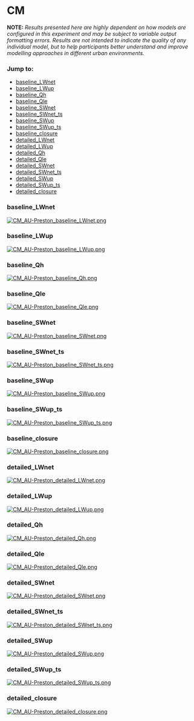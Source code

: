 # CM

**NOTE:** *Results presented here are highly dependent on how models are configured in this experiment and may be subject to variable output formatting errors. Results are not intended to indicate the quality of any individual model, but to help participants better understand and improve modelling approaches in different urban environments.*

### Jump to:
 - [baseline_LWnet](#baseline_lwnet)
 - [baseline_LWup](#baseline_lwup)
 - [baseline_Qh](#baseline_qh)
 - [baseline_Qle](#baseline_qle)
 - [baseline_SWnet](#baseline_swnet)
 - [baseline_SWnet_ts](#baseline_swnet_ts)
 - [baseline_SWup](#baseline_swup)
 - [baseline_SWup_ts](#baseline_swup_ts)
 - [baseline_closure](#baseline_closure)
 - [detailed_LWnet](#detailed_lwnet)
 - [detailed_LWup](#detailed_lwup)
 - [detailed_Qh](#detailed_qh)
 - [detailed_Qle](#detailed_qle)
 - [detailed_SWnet](#detailed_swnet)
 - [detailed_SWnet_ts](#detailed_swnet_ts)
 - [detailed_SWup](#detailed_swup)
 - [detailed_SWup_ts](#detailed_swup_ts)
 - [detailed_closure](#detailed_closure)

### <a name="baseline_lwnet"></a>baseline_LWnet
[![CM_AU-Preston_baseline_LWnet.png](CM_AU-Preston_baseline_LWnet.png)](CM_AU-Preston_baseline_LWnet.png)

### <a name="baseline_lwup"></a>baseline_LWup
[![CM_AU-Preston_baseline_LWup.png](CM_AU-Preston_baseline_LWup.png)](CM_AU-Preston_baseline_LWup.png)

### <a name="baseline_qh"></a>baseline_Qh
[![CM_AU-Preston_baseline_Qh.png](CM_AU-Preston_baseline_Qh.png)](CM_AU-Preston_baseline_Qh.png)

### <a name="baseline_qle"></a>baseline_Qle
[![CM_AU-Preston_baseline_Qle.png](CM_AU-Preston_baseline_Qle.png)](CM_AU-Preston_baseline_Qle.png)

### <a name="baseline_swnet"></a>baseline_SWnet
[![CM_AU-Preston_baseline_SWnet.png](CM_AU-Preston_baseline_SWnet.png)](CM_AU-Preston_baseline_SWnet.png)

### <a name="baseline_swnet_ts"></a>baseline_SWnet_ts
[![CM_AU-Preston_baseline_SWnet_ts.png](CM_AU-Preston_baseline_SWnet_ts.png)](CM_AU-Preston_baseline_SWnet_ts.png)

### <a name="baseline_swup"></a>baseline_SWup
[![CM_AU-Preston_baseline_SWup.png](CM_AU-Preston_baseline_SWup.png)](CM_AU-Preston_baseline_SWup.png)

### <a name="baseline_swup_ts"></a>baseline_SWup_ts
[![CM_AU-Preston_baseline_SWup_ts.png](CM_AU-Preston_baseline_SWup_ts.png)](CM_AU-Preston_baseline_SWup_ts.png)

### <a name="baseline_closure"></a>baseline_closure
[![CM_AU-Preston_baseline_closure.png](CM_AU-Preston_baseline_closure.png)](CM_AU-Preston_baseline_closure.png)

### <a name="detailed_lwnet"></a>detailed_LWnet
[![CM_AU-Preston_detailed_LWnet.png](CM_AU-Preston_detailed_LWnet.png)](CM_AU-Preston_detailed_LWnet.png)

### <a name="detailed_lwup"></a>detailed_LWup
[![CM_AU-Preston_detailed_LWup.png](CM_AU-Preston_detailed_LWup.png)](CM_AU-Preston_detailed_LWup.png)

### <a name="detailed_qh"></a>detailed_Qh
[![CM_AU-Preston_detailed_Qh.png](CM_AU-Preston_detailed_Qh.png)](CM_AU-Preston_detailed_Qh.png)

### <a name="detailed_qle"></a>detailed_Qle
[![CM_AU-Preston_detailed_Qle.png](CM_AU-Preston_detailed_Qle.png)](CM_AU-Preston_detailed_Qle.png)

### <a name="detailed_swnet"></a>detailed_SWnet
[![CM_AU-Preston_detailed_SWnet.png](CM_AU-Preston_detailed_SWnet.png)](CM_AU-Preston_detailed_SWnet.png)

### <a name="detailed_swnet_ts"></a>detailed_SWnet_ts
[![CM_AU-Preston_detailed_SWnet_ts.png](CM_AU-Preston_detailed_SWnet_ts.png)](CM_AU-Preston_detailed_SWnet_ts.png)

### <a name="detailed_swup"></a>detailed_SWup
[![CM_AU-Preston_detailed_SWup.png](CM_AU-Preston_detailed_SWup.png)](CM_AU-Preston_detailed_SWup.png)

### <a name="detailed_swup_ts"></a>detailed_SWup_ts
[![CM_AU-Preston_detailed_SWup_ts.png](CM_AU-Preston_detailed_SWup_ts.png)](CM_AU-Preston_detailed_SWup_ts.png)

### <a name="detailed_closure"></a>detailed_closure
[![CM_AU-Preston_detailed_closure.png](CM_AU-Preston_detailed_closure.png)](CM_AU-Preston_detailed_closure.png)

